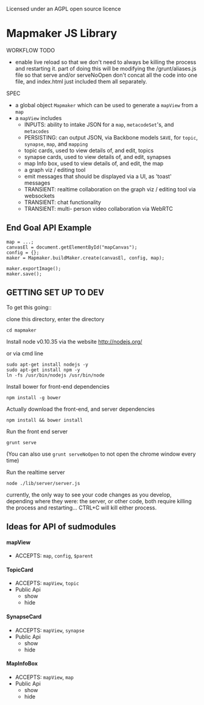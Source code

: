 Licensed under an AGPL open source licence

# Mapmaker JS Library #

WORKFLOW TODO
- enable live reload so that we don't need to always be killing the process and restarting it. part of doing this will be modifying the /grunt/aliases.js file so that serve and/or serveNoOpen don't concat all the code into one file, and index.html just included them all separately.


SPEC
- a global object ```Mapmaker``` which can be used to generate a ```mapView``` from a ```map```
- a ```mapView``` includes
  - INPUTS: ability to intake JSON for a ```map```, ```metacodeSet```'s, and ```metacodes```
  - PERSISTING: can output JSON, via Backbone models ```SAVE```, for ```topic```, ```synapse```, ```map```, and ```mapping```
  - topic cards, used to view details of, and edit, topics
  - synapse cards, used to view details of, and edit, synapses
  - map Info box, used to view details of, and edit, the map
  - a graph viz / editing tool
  - emit messages that should be displayed via a UI, as 'toast' messages
  - TRANSIENT: realtime collaboration on the graph viz / editing tool via websockets
  - TRANSIENT: chat functionality
  - TRANSIENT: multi- person video collaboration via WebRTC
  

## End Goal API Example ##
```
map = ...;
canvasEl = document.getElementById("mapCanvas");
config = {};
maker = Mapmaker.buildMaker.create(canvasEl, config, map);

maker.exportImage();
maker.save();
```

## GETTING SET UP TO DEV ##

To get this going::

clone this directory, enter the directory
```
cd mapmaker
```

Install node v0.10.35 via the website http://nodejs.org/

or via cmd line
```
sudo apt-get install nodejs -y
sudo apt-get install npm -y
ln -fs /usr/bin/nodejs /usr/bin/node
```

Install bower for front-end dependencies
```
npm install -g bower
```

Actually download the front-end, and server dependencies
```
npm install && bower install
```

Run the front end server
```
grunt serve
```
(You can also use ```grunt serveNoOpen``` to not open the chrome window every time)

Run the realtime server
```
node ./lib/server/server.js
```

currently, the only way to see your code changes as you develop, depending where they were: the server, or other code, both require killing the process and restarting... CTRL+C will kill either process. 

## Ideas for API of sudmodules ##

#### mapView ####
- ACCEPTS: ```map```, ```config```, ```$parent```

#### TopicCard ####
- ACCEPTS: ```mapView```, ```topic```
- Public Api
    - show
    - hide

#### SynapseCard ####
- ACCEPTS: ```mapView```, ```synapse```
- Public Api
    - show
    - hide

#### MapInfoBox ####
- ACCEPTS: ```mapView```, ```map```
- Public Api
    - show
    - hide
